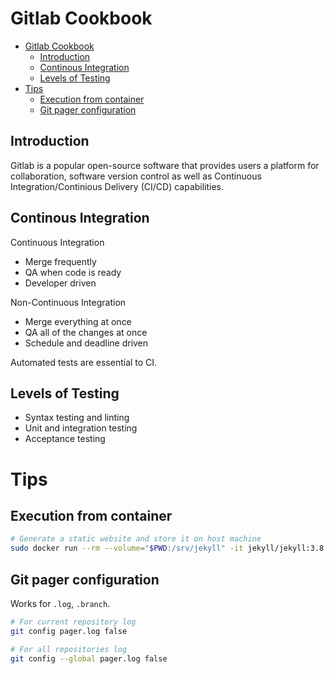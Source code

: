 # Gitlab Cookbook

- [Gitlab Cookbook](#gitlab-cookbook)
  - [Introduction](#introduction)
  - [Continous Integration](#continous-integration)
  - [Levels of Testing](#levels-of-testing)
- [Tips](#tips)
  - [Execution from container](#execution-from-container)
  - [Git pager configuration](#git-pager-configuration)

## Introduction

Gitlab is a popular open-source software that provides users a platform for collaboration, software version control as well as Continuous Integration/Continious Delivery (CI/CD) capabilities.

## Continous Integration

Continuous Integration
- Merge frequently
- QA when code is ready
- Developer driven

Non-Continuous Integration
- Merge everything at once
- QA all of the changes at once
- Schedule and deadline driven

Automated tests are essential to CI.

## Levels of Testing

- Syntax testing and linting
- Unit and integration testing
- Acceptance testing

# Tips

## Execution from container

```bash
# Generate a static website and store it on host machine
sudo docker run --rm --volume="$PWD:/srv/jekyll" -it jekyll/jekyll:3.8 jekyll new blog
```

## Git pager configuration

Works for `.log`, `.branch`.

```bash
# For current repository log
git config pager.log false

# For all repositories log
git config --global pager.log false
```
